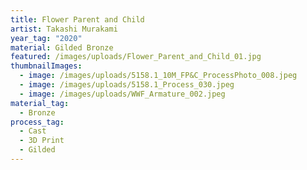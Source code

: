```yaml
---
title: Flower Parent and Child
artist: Takashi Murakami
year_tag: "2020"
material: Gilded Bronze
featured: /images/uploads/Flower_Parent_and_Child_01.jpg
thumbnailImages:
  - image: /images/uploads/5158.1_10M_FP&C_ProcessPhoto_008.jpeg
  - image: /images/uploads/5158.1_Process_030.jpeg
  - image: /images/uploads/WWF_Armature_002.jpeg
material_tag:
  - Bronze
process_tag:
  - Cast
  - 3D Print
  - Gilded
---
```

